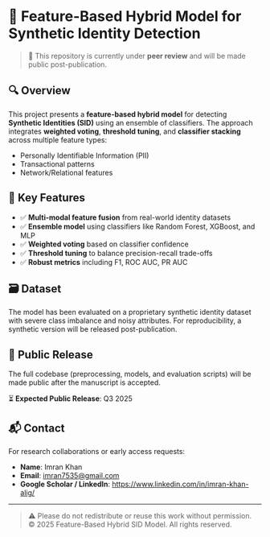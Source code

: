 # 🧠 Feature-Based Hybrid Model for Synthetic Identity Detection

> 🚧 This repository is currently under **peer review** and will be made public post-publication.

## 🔍 Overview

This project presents a **feature-based hybrid model** for detecting **Synthetic Identities (SID)** using an ensemble of classifiers. The approach integrates **weighted voting**, **threshold tuning**, and **classifier stacking** across multiple feature types:

- Personally Identifiable Information (PII)
- Transactional patterns
- Network/Relational features

## 🧪 Key Features

- ✅ **Multi-modal feature fusion** from real-world identity datasets
- ✅ **Ensemble model** using classifiers like Random Forest, XGBoost, and MLP
- ✅ **Weighted voting** based on classifier confidence
- ✅ **Threshold tuning** to balance precision-recall trade-offs
- ✅ **Robust metrics** including F1, ROC AUC, PR AUC

## 🗃️ Dataset

The model has been evaluated on a proprietary synthetic identity dataset with severe class imbalance and noisy attributes. For reproducibility, a synthetic version will be released post-publication.


## 📅 Public Release

The full codebase (preprocessing, models, and evaluation scripts) will be made public after the manuscript is accepted.

⏳ **Expected Public Release**: Q3 2025

## 📬 Contact

For research collaborations or early access requests:

- **Name**: Imran Khan 
- **Email**: imran7535@gmail.com  
- **Google Scholar / LinkedIn**: https://www.linkedin.com/in/imran-khan-alig/

---

> ⚠️ Please do not redistribute or reuse this work without permission.  
> © 2025 Feature-Based Hybrid SID Model. All rights reserved.
